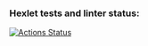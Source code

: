 ### Hexlet tests and linter status:
[![Actions Status](https://github.com/KrylovMikhail1985/java-project-73/workflows/hexlet-check/badge.svg)](https://github.com/KrylovMikhail1985/java-project-73/actions)